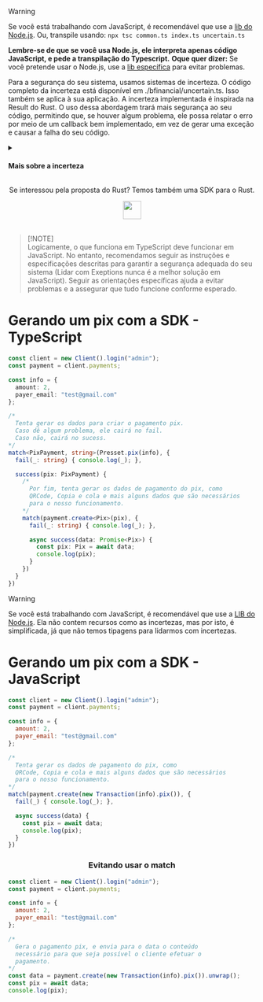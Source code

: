 > [!WARNING]
> Se você está trabalhando com JavaScript, é recomendável que use a [lib do Node.js](https://github.com/BFlex-financial/bfinancial-nodejs). Ou, transpile usando:
> `npx tsc common.ts index.ts uncertain.ts`
> 
> **Lembre-se de que se você usa Node.js, ele interpreta apenas código JavaScript, e pede a transpilação do Typescript.**
> **Oque quer dizer:** Se você pretende usar o Node.js, use a [lib específica](https://github.com/BFlex-financial/bfinancial-nodejs) para evitar problemas.

Para a segurança do seu sistema, usamos sistemas de incerteza. O código completo da incerteza está disponível em ./bfinancial/uncertain.ts. Isso também se aplica à sua aplicação. A incerteza implementada é inspirada na Result do Rust. O uso dessa abordagem trará mais segurança ao seu código, permitindo que, se houver algum problema, ele possa relatar o erro por meio de um callback bem implementado, em vez de gerar uma exceção e causar a falha do seu código.

<div><details>
<summary align="left"><h4>Mais sobre a incerteza</h4></summary>

## Como Funciona
O sistema de incertezas que implementamos tem como base a ideia de que, em vez de lançar exceções quando ocorrem erros, ele fornece uma estrutura para que esses erros sejam tratados de forma controlada e previsível. Essa estrutura permite que você defina callbacks específicos para tratar diferentes tipos de erros, garantindo que o fluxo do programa não seja interrompido abruptamente.

Por exemplo, ao invés de uma função que pode lançar uma exceção e causar a parada do seu código, você terá uma função que retorna um objeto que indica o sucesso ou o erro da operação. Dependendo do resultado, você pode decidir como proceder, seja corrigindo o erro ou tentando uma abordagem alternativa.

## Vantagens em um Sistema de Pagamentos
A implementação de um sistema de incertezas é particularmente vantajosa em um sistema de pagamentos, onde a integridade e a segurança das transações são cruciais. Veja algumas das principais vantagens:

1. **Robustez e Resiliência:** Em sistemas de pagamentos, erros podem ocorrer em diversas etapas, como validação de cartões, comunicação com gateways de pagamento ou processamento de transações. Utilizando a abordagem de incerteza, você pode garantir que os erros sejam tratados de maneira controlada, sem interromper o processo de pagamento ou afetar a experiência do usuário.

2. **Tratamento Específico de Erros:** Ao ter um controle mais granular sobre os tipos de erros, você pode implementar lógicas específicas para cada cenário. Por exemplo, erros de validação de cartão podem ser tratados com mensagens específicas para o usuário, enquanto problemas de comunicação com o gateway podem acionar tentativas de reenvio ou notificações para a equipe de suporte.

3. **Melhoria na Experiência do Usuário:** Em vez de um sistema que falha silenciosamente ou exibe mensagens genéricas de erro, você pode fornecer feedback mais detalhado e ações corretivas, o que melhora a confiança do usuário no sistema e reduz a frustração.

4. **Facilidade de Manutenção:** A estrutura de incerteza facilita a manutenção do código, permitindo que você adicione, remova ou modifique a forma como os erros são tratados sem precisar alterar o fluxo principal do programa. Isso simplifica a atualização e a escalabilidade do sistema de pagamentos.

5. **Segurança Adicional:** Ao lidar com erros de forma controlada, você reduz o risco de falhas catastróficas que poderiam comprometer a segurança das transações e dos dados dos usuários.

A implementação dessa abordagem traz uma camada adicional de segurança e flexibilidade ao seu sistema de pagamentos, ajudando a garantir que ele seja mais confiável e mais fácil de manter ao longo do tempo.
<br>

#
<br>

</details>
</div>

<div align="center">

Se interessou pela proposta do Rust? Temos também uma SDK para o Rust. 

<a href="https://github.com/BFlex-financial/bfinancial-rs" target="_blank"><img height="37px" src="https://img.shields.io/badge/Me%20interessei-843057"></a>
<br>
<br>
</div>

> [!NOTE]\
> Logicamente, o que funciona em TypeScript deve funcionar em JavaScript. No entanto, recomendamos seguir as instruções e especificações descritas para garantir a segurança adequada do seu sistema (Lidar com Exeptions nunca é a melhor solução em JavaScript). Seguir as orientações específicas ajuda a evitar problemas e a assegurar que tudo funcione conforme esperado.

# Gerando um pix com a SDK - TypeScript
```ts
const client = new Client().login("admin");
const payment = client.payments;

const info = {
  amount: 2,
  payer_email: "test@gmail.com"
};

/*
  Tenta gerar os dados para criar o pagamento pix.
  Caso dê algum problema, ele cairá no fail.
  Caso não, cairá no sucess. 
*/
match<PixPayment, string>(Presset.pix(info), {
  fail(_: string) { console.log(_); },

  success(pix: PixPayment) {
    /* 
      Por fim, tenta gerar os dados de pagamento do pix, como
      QRCode, Copia e cola e mais alguns dados que são necessários
      para o nosso funcionamento.
    */
    match(payment.create<Pix>(pix), {
      fail(_: string) { console.log(_); },

      async success(data: Promise<Pix>) {
        const pix: Pix = await data;
        console.log(pix);   
      }
    })
  }
})
```

> [!WARNING]
> Se você está trabalhando com JavaScript, é recomendável que use a [LIB do Node.js](https://github.com/BFlex-financial/bfinancial-nodejs). Ela não contem recursos como as incertezas, mas por isto, é simplificada, já que não temos tipagens para lidarmos com incertezas.

# Gerando um pix com a SDK - JavaScript
```js
const client = new Client().login("admin");
const payment = client.payments;

const info = {
  amount: 2,
  payer_email: "test@gmail.com"
};

/*
  Tenta gerar os dados de pagamento do pix, como
  QRCode, Copia e cola e mais alguns dados que são necessários
  para o nosso funcionamento.
*/
match(payment.create(new Transaction(info).pix()), {
  fail(_) { console.log(_); },

  async success(data) {
    const pix = await data;
    console.log(pix);
  }
})
```
<div align="center">

### Evitando usar o match
</div>

```js
const client = new Client().login("admin");
const payment = client.payments;

const info = {
  amount: 2,
  payer_email: "test@gmail.com"
};

/*
  Gera o pagamento pix, e envia para o data o conteúdo
  necessário para que seja possível o cliente efetuar o 
  pagamento.
*/
const data = payment.create(new Transaction(info).pix()).unwrap();
const pix = await data;
console.log(pix);
```
